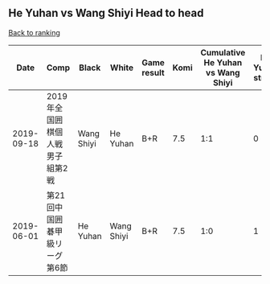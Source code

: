## He Yuhan vs Wang Shiyi Head to head

[Back to ranking](../../index.md)




| **Date** | **Comp** | **Black** | **White** | **Game result** | **Komi** | **Cumulative He Yuhan vs Wang Shiyi** | **He Yuhan streak** | **Wang Shiyi streak** | 
| --- | --- | --- | --- | --- | --- | --- | --- | --- |
| 2019-09-18 | 2019年全国囲棋個人戦男子組第2戦 | Wang Shiyi | He Yuhan | B+R | 7.5 | 1:1 | 0 | 1 | 
| 2019-06-01 | 第21回中国囲碁甲級リーグ第6節 | He Yuhan | Wang Shiyi | B+R | 7.5 | 1:0 | 1 | 0 |




